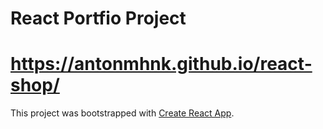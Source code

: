 # React Portfio Project 
# https://antonmhnk.github.io/react-shop/

This project was bootstrapped with [Create React App](https://github.com/facebook/create-react-app).

